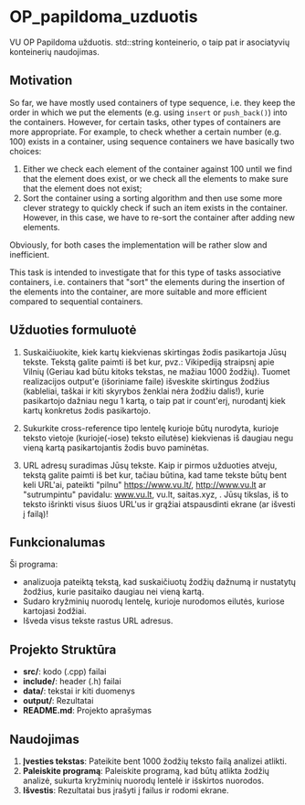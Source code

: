 # OP_papildoma_uzduotis

VU OP Papildoma užduotis. std::string konteinerio, o taip pat ir asociatyvių konteinerių naudojimas.

## Motivation

So far, we have mostly used containers of type sequence, i.e. they keep the order in which we put the elements (e.g. using `insert` or `push_back()`) into the containers. However, for certain tasks, other types of containers are more appropriate. For example, to check whether a certain number (e.g. 100) exists in a container, using sequence containers we have basically two choices:
1. Either we check each element of the container against 100 until we find that the element does exist, or we check all the elements to make sure that the element does not exist;
2. Sort the container using a sorting algorithm and then use some more clever strategy to quickly check if such an item exists in the container. However, in this case, we have to re-sort the container after adding new elements.

Obviously, for both cases the implementation will be rather slow and inefficient.

This task is intended to investigate that for this type of tasks associative containers, i.e. containers that "sort" the elements during the insertion of the elements into the container, are more suitable and more efficient compared to sequential containers.

## Užduoties formuluotė

1. Suskaičiuokite, kiek kartų kiekvienas skirtingas žodis pasikartoja Jūsų tekste. Tekstą galite paimti iš bet kur, pvz.: Vikipediją straipsnį apie Vilnių (Geriau kad būtu kitoks tekstas, ne mažiau 1000 žodžių). Tuomet realizacijos output'e (išoriniame faile) išveskite skirtingus žodžius (kableliai, taškai ir kiti skyrybos ženklai nėra žodžiu dalis!), kurie pasikartojo dažniau negu 1 kartą, o taip pat ir count'erį, nurodantį kiek kartų konkretus žodis pasikartojo.

2. Sukurkite cross-reference tipo lentelę kurioje būtų nurodyta, kurioje teksto vietoje (kurioje(-iose) teksto eilutėse) kiekvienas iš daugiau negu vieną kartą pasikartojantis žodis buvo paminėtas.

3. URL adresų suradimas Jūsų tekste. Kaip ir pirmos užduoties atveju, tekstą galite paimti iš bet kur, tačiau būtina, kad tame tekste būtų bent keli URL'ai, pateikti "pilnu" https://www.vu.lt/, http://www.vu.lt ar "sutrumpintu" pavidalu: www.vu.lt, vu.lt, saitas.xyz, . Jūsų tikslas, iš to teksto išrinkti visus šiuos URL'us ir grąžiai atspausdinti ekrane (ar išvesti į failą)!

## Funkcionalumas

Ši programa:
- analizuoja pateiktą tekstą, kad suskaičiuotų žodžių dažnumą ir nustatytų žodžius, kurie pasitaiko daugiau nei vieną kartą.
- Sudaro kryžminių nuorodų lentelę, kurioje nurodomos eilutės, kuriose kartojasi žodžiai.
- Išveda visus tekste rastus URL adresus.

## Projekto Struktūra

- **src/**: kodo (.cpp) failai
- **include/**: header (.h) failai
- **data/**: tekstai ir kiti duomenys
- **output/**: Rezultatai
- **README.md**: Projekto aprašymas


## Naudojimas

1. **Įvesties tekstas**: Pateikite bent 1000 žodžių teksto failą analizei atlikti.
2. **Paleiskite programą**: Paleiskite programą, kad būtų atlikta žodžių analizė, sukurta kryžminių nuorodų lentelė ir išskirtos nuorodos.
3. **Išvestis**: Rezultatai bus įrašyti į failus ir rodomi ekrane.

